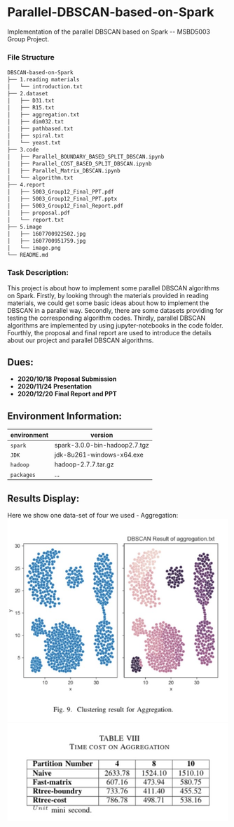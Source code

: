 Parallel-DBSCAN-based-on-Spark
===========================
Implementation of the parallel DBSCAN based on Spark -- MSBD5003 Group Project.

### File Structure
```
DBSCAN-based-on-Spark
├── 1.reading materials
│   └── introduction.txt
├── 2.dataset
│   ├── D31.txt
│   ├── R15.txt
│   ├── aggregation.txt
│   ├── dim032.txt
│   ├── pathbased.txt
│   ├── spiral.txt
│   └── yeast.txt
├── 3.code
│   ├── Parallel_BOUNDARY_BASED_SPLIT_DBSCAN.ipynb
│   ├── Parallel_COST_BASED_SPLIT_DBSCAN.ipynb
│   ├── Parallel_Matrix_DBSCAN.ipynb
│   └── algorithm.txt
├── 4.report
│   ├── 5003_Group12_Final_PPT.pdf
│   ├── 5003_Group12_Final_PPT.pptx
│   ├── 5003_Group12_Final_Report.pdf
│   ├── proposal.pdf
│   └── report.txt
├── 5.image
│   ├── 1607700922502.jpg
│   ├── 1607700951759.jpg
│   └── image.png
└── README.md
```
### Task Description:
This project is about how to implement some parallel DBSCAN algorithms on Spark. Firstly, by looking through the materials provided in reading materials, we could get some basic ideas about how to implement the DBSCAN in a parallel way. Secondly, there are some datasets providing for testing the corresponding algorithm codes. Thirdly, parallel DBSCAN algorithms are implemented by using jupyter-notebooks in the code folder. Fourthly, the proposal and final report are used to introduce the details about our project and parallel DBSCAN algorithms.  


## Dues:

- **2020/10/18** **Proposal Submission**
- **2020/11/24** **Presentation**
- **2020/12/20** **Final Report and PPT**


## Environment Information:

|environment|version|
|----|-----|
|`spark`|spark-3.0.0-bin-hadoop2.7.tgz|
|`JDK`| jdk-8u261-windows-x64.exe|
|`hadoop`|hadoop-2.7.7.tar.gz|
|`packages`|...|


## Results Display:
Here we show one data-set of four we used - Aggregation:
![image](https://github.com/DataconTom/DBSCAN-based-on-Spark/blob/main/5.image/1607700922502.jpg)
![image](https://github.com/DataconTom/DBSCAN-based-on-Spark/blob/main/5.image/1607700951759.jpg)
